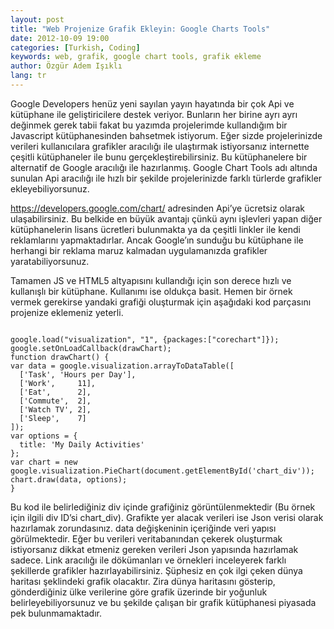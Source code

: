 ```yaml
---
layout: post
title: "Web Projenize Grafik Ekleyin: Google Charts Tools"
date: 2012-10-09 19:00
categories: [Turkish, Coding]
keywords: web, grafik, google chart tools, grafik ekleme
author: Özgür Adem Işıklı
lang: tr
---
```


Google Developers henüz yeni sayılan yayın hayatında bir çok Api ve kütüphane ile geliştiricilere destek veriyor. Bunların her birine ayrı ayrı değinmek gerek tabii fakat bu yazımda projelerimde kullandığım bir Javascript kütüphanesinden bahsetmek istiyorum. Eğer sizde projelerinizde verileri kullanıcılara grafikler aracılığı ile ulaştırmak istiyorsanız internette çeşitli kütüphaneler ile bunu gerçekleştirebilirsiniz. Bu kütüphanelere bir alternatif de Google aracılığı ile hazırlanmış. Google Chart Tools adı altında sunulan Api aracılığı ile hızlı bir şekilde projelerinizde farklı türlerde grafikler ekleyebiliyorsunuz.

https://developers.google.com/chart/ adresinden Api’ye ücretsiz olarak ulaşabilirsiniz. Bu belkide en büyük avantajı çünkü aynı işlevleri yapan diğer kütüphanelerin lisans ücretleri bulunmakta ya da çeşitli linkler ile kendi reklamlarını yapmaktadırlar. Ancak Google’ın sunduğu bu kütüphane ile herhangi bir reklama maruz kalmadan uygulamanızda grafikler yaratabiliyorsunuz.

Tamamen JS ve HTML5 altyapısını kullandığı için son derece hızlı ve kullanışlı bir kütüphane. Kullanımı ise oldukça basit. Hemen bir örnek vermek gerekirse yandaki grafiği oluşturmak için aşağıdaki kod parçasını projenize eklemeniz yeterli.

<pre><code class="language-js">
google.load("visualization", "1", {packages:["corechart"]});
google.setOnLoadCallback(drawChart);
function drawChart() {
var data = google.visualization.arrayToDataTable([
  ['Task', 'Hours per Day'],
  ['Work',     11],
  ['Eat',      2],
  ['Commute',  2],
  ['Watch TV', 2],
  ['Sleep',    7]
]);
var options = {
  title: 'My Daily Activities'
};
var chart = new google.visualization.PieChart(document.getElementById('chart_div'));
chart.draw(data, options);
}
</code></pre>

Bu kod ile belirlediğiniz div içinde grafiğiniz görüntülenmektedir (Bu örnek için ilgili div ID’si chart_div). Grafikte yer alacak verileri ise Json verisi olarak hazırlamak zorundasınız. data değişkeninin içeriğinde veri yapısı görülmektedir. Eğer bu verileri veritabanından çekerek oluşturmak istiyorsanız dikkat etmeniz gereken verileri Json yapısında hazırlamak sadece. Link aracılığı ile dökümanları ve örnekleri inceleyerek farklı şekillerde grafikler hazırlayabilirsiniz. Şüphesiz en çok ilgi çeken dünya haritası şeklindeki grafik olacaktır. Zira dünya haritasını gösterip, gönderdiğiniz ülke verilerine göre grafik üzerinde bir yoğunluk belirleyebiliyorsunuz ve bu şekilde çalışan bir grafik kütüphanesi piyasada pek bulunmamaktadır.

